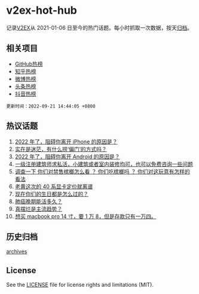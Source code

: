 # v2ex-hot-hub

 记录[V2EX](https://www.v2ex.com/)从 2021-01-06 日至今的热门话题。每小时抓取一次数据，按天[归档](archives)。
 
 ## 相关项目

- [GitHub热榜](https://github.com/snaildev/github-hot-hub)
- [知乎热榜](https://github.com/snaildev/zhihu-hot-hub)
- [微博热榜](https://github.com/snaildev/weibo-hot-hub)
- [头条热榜](https://github.com/snaildev/toutiao-hot-hub)
- [抖音热榜](https://github.com/snaildev/douyin-hot-hub)


 `更新时间：2022-09-21 14:44:05 +0800`

## 热议话题

1. [2022 年了，阻碍你离开 iPhone 的原因是？](https://www.v2ex.com/t/881633)
1. [实在是迷茫，有什么捞‘偏门’的方式吗？](https://www.v2ex.com/t/881576)
1. [2022 年了，阻碍你离开 Android 的原因是？](https://www.v2ex.com/t/881790)
1. [一级注册建筑师求私活，小建筑或者室内装修均可，也可以免费咨询一些问题](https://www.v2ex.com/t/881735)
1. [调查一下 
你们对禁售槟榔怎么看 ？
你们吃槟榔吗 ？
你们对这玩意有怎样的看法](https://www.v2ex.com/t/881832)
1. [老黄这次的 40 系显卡定价就离谱](https://www.v2ex.com/t/881739)
1. [现在你们的生日都是怎么过的？](https://www.v2ex.com/t/881820)
1. [肺癌晚期能活多久？](https://www.v2ex.com/t/881757)
1. [真摆烂是主流趋势？](https://www.v2ex.com/t/881792)
1. [想买 macbook pro 14 寸，要 1 万 8，但是存款只有一万四。](https://www.v2ex.com/t/881852)

## 历史归档

[archives](archives)

## License

See the [LICENSE](LICENSE) file for license rights and limitations (MIT).
